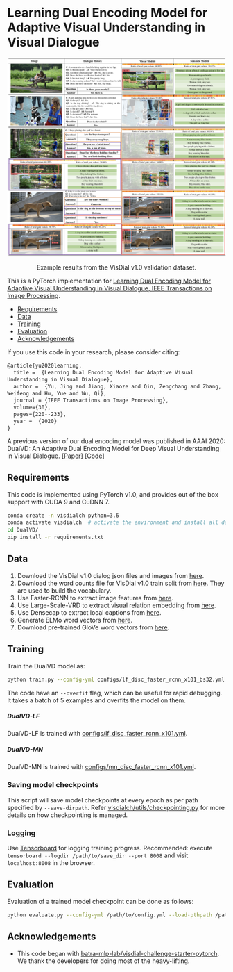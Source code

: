 Learning Dual Encoding Model for Adaptive Visual Understanding in Visual Dialogue
====================================

![alt text](image/visual_result.png)
<p align="center">Example results from the VisDial v1.0 validation dataset.</p>



This is a PyTorch implementation for [Learning Dual Encoding Model for Adaptive Visual Understanding in Visual Dialogue, IEEE Transactions on Image Processing](https://ieeexplore.ieee.org/document/9247486).


  * [Requirements](#Requirements)
  * [Data](#Data)
  * [Training](#training)
  * [Evaluation](#evaluation)
  * [Acknowledgements](#acknowledgements)

If you use this code in your research, please consider citing:

```text
@article{yu2020learning,
  title =  {Learning Dual Encoding Model for Adaptive Visual Understanding in Visual Dialogue},
  author =  {Yu, Jing and Jiang, Xiaoze and Qin, Zengchang and Zhang, Weifeng and Hu, Yue and Wu, Qi},
  journal = {IEEE Transactions on Image Processing},
  volume={30},
  pages={220--233},
  year =  {2020}
}
```

A previous version of our dual encoding model was published in AAAI 2020: DualVD: An Adaptive Dual Encoding Model for Deep Visual Understanding in Visual Dialogue. [[Paper]](https://arxiv.org/abs/1911.07251) [[Code]](https://github.com/JXZe/DualVD)


Requirements
----------------------
This code is implemented using PyTorch v1.0, and provides out of the box support with CUDA 9 and CuDNN 7. 

```sh
conda create -n visdialch python=3.6
conda activate visdialch  # activate the environment and install all dependencies
cd DualVD/
pip install -r requirements.txt
```




Data
----------------------

1. Download the VisDial v1.0 dialog json files and images from [here][1].
2. Download the word counts file for VisDial v1.0 train split from [here][2]. 
They are used to build the vocabulary.
3. Use Faster-RCNN to extract image features from [here][3].
4. Use Large-Scale-VRD to extract visual relation embedding from [here][4].
5. Use Densecap to extract local captions from [here][5].
6. Generate ELMo word vectors from [here][6].
7. Download pre-trained GloVe word vectors from [here][7].


Training
--------


Train the DualVD model as:

```sh
python train.py --config-yml configs/lf_disc_faster_rcnn_x101_bs32.yml --gpu-ids 0 1 # provide more ids for multi-GPU execution other args...
```

The code have an `--overfit` flag, which can be useful for rapid debugging. It takes a batch of 5 examples and overfits the model on them.

##### DualVD-LF 
DualVD-LF is trained with [configs/lf_disc_faster_rcnn_x101.yml](https://github.com/JXZe/Learning_DualVD/blob/main/configs/lf_disc_faster_rcnn_x101.yml).

##### DualVD-MN
DualVD-MN is trained with [configs/mn_disc_faster_rcnn_x101.yml](https://github.com/JXZe/Learning_DualVD/blob/main/configs/mn_disc_faster_rcnn_x101.yml).


### Saving model checkpoints

This script will save model checkpoints at every epoch as per path specified by `--save-dirpath`. Refer [visdialch/utils/checkpointing.py][8] for more details on how checkpointing is managed.

### Logging

Use [Tensorboard][9] for logging training progress. Recommended: execute `tensorboard --logdir /path/to/save_dir --port 8008` and visit `localhost:8008` in the browser.


Evaluation
----------

Evaluation of a trained model checkpoint can be done as follows:

```sh
python evaluate.py --config-yml /path/to/config.yml --load-pthpath /path/to/checkpoint.pth --split val --gpu-ids 0
```







Acknowledgements
----------------

* This code began with [batra-mlp-lab/visdial-challenge-starter-pytorch][10]. We thank the developers for doing most of the heavy-lifting.


[1]: https://visualdialog.org/data
[2]: https://s3.amazonaws.com/visual-dialog/data/v1.0/2019/visdial_1.0_word_counts_train.json
[3]: https://github.com/peteanderson80/bottom-up-attention
[4]: https://github.com/jz462/Large-Scale-VRD.pytorch
[5]: https://github.com/jcjohnson/densecap
[6]: https://allennlp.org/elmo
[7]: https://github.com/stanfordnlp/GloVe
[8]: https://github.com/JXZe/DualVD/blob/master/visdialch/utils/checkpointing.py
[9]: https://www.github.com/lanpa/tensorboardX
[10]: https://github.com/batra-mlp-lab/visdial-challenge-starter-pytorch

